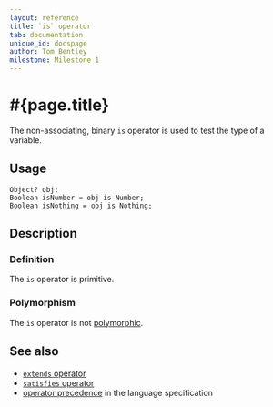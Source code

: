```yaml
---
layout: reference
title: `is` operator
tab: documentation
unique_id: docspage
author: Tom Bentley
milestone: Milestone 1
---
```


# #{page.title}

The non-associating, binary `is` operator is used to test the type of a 
variable.

## Usage 

    Object? obj;
    Boolean isNumber = obj is Number;
    Boolean isNothing = obj is Nothing;

## Description

### Definition

The `is` operator is primitive.

### Polymorphism

The `is` operator is not [polymorphic](/documentation/tour/language-module/#operator_polymorphism). 

## See also

* [`extends` operator](../extends)
* [`satisfies` operator](../satisfies)
* [operator precedence](#{site.urls.spec}#operatorprecedence) in the 
  language specification
